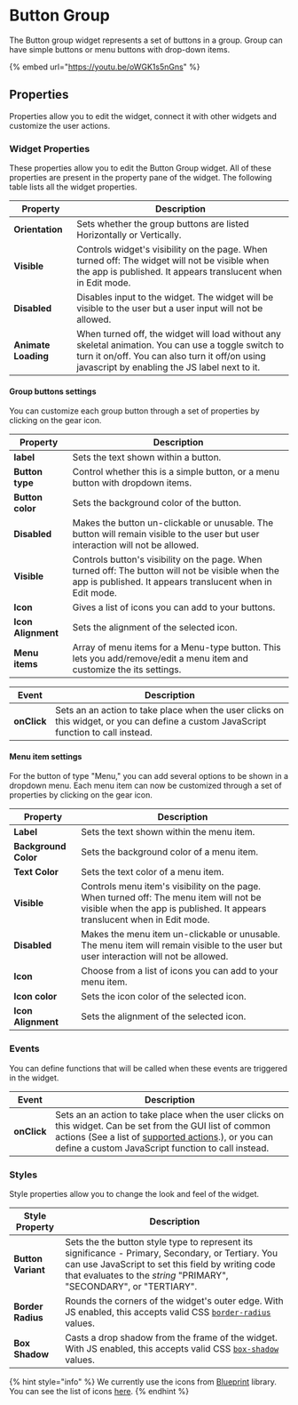 # Button Group



The Button group widget represents a set of buttons in a group. Group can have simple buttons or menu buttons with drop-down items.

{% embed url="https://youtu.be/oWGK1s5nGns" %}

## Properties

Properties allow you to edit the widget, connect it with other widgets and customize the user actions.

### Widget Properties

These properties allow you to edit the Button Group widget. All of these properties are present in the property pane of the widget. The following table lists all the widget properties.

| Property            | Description                                                                                                                                                                                            |
| ------------------- | ------------------------------------------------------------------------------------------------------------------------------------------------------------------------------------------------------ |
| **Orientation**     | Sets whether the group buttons are listed Horizontally or Vertically.                                                                                                                                  |
| **Visible**         | Controls widget's visibility on the page. When turned off: The widget will not be visible when the app is published. It appears translucent when in Edit mode.                                         |
| **Disabled**        | Disables input to the widget. The widget will be visible to the user but a user input will not be allowed.                                                                                             |
| **Animate Loading** | When turned off, the widget will load without any skeletal animation. You can use a toggle switch to turn it on/off. You can also turn it off/on using javascript by enabling the JS label next to it. |

#### Group buttons settings

You can customize each group button through a set of properties by clicking on the gear icon.

| Property           | Description                                                                                                                                                    |
| ------------------ | -------------------------------------------------------------------------------------------------------------------------------------------------------------- |
| **label**          | Sets the text shown within a button.                                                                                                                           |
| **Button type**    | Control whether this is a simple button, or a menu button with dropdown items.                                                                                 |
| **Button color**   | Sets the background color of the button.                                                                                                                       |
| **Disabled**       | Makes the button un-clickable or unusable. The button will remain visible to the user but user interaction will not be allowed.                                |
| **Visible**        | Controls button's visibility on the page. When turned off: The button will not be visible when the app is published. It appears translucent when in Edit mode. |
| **Icon**           | Gives a list of icons you can add to your buttons.                                                                                                             |
| **Icon Alignment** | Sets the alignment of the selected icon.                                                                                                                       |
| **Menu items**     | Array of menu items for a Menu-type button. This lets you add/remove/edit a menu item and customize the its settings.                                          |

| Event       | Description                                                                                                                          |
| ----------- | ------------------------------------------------------------------------------------------------------------------------------------ |
| **onClick** | Sets an an action to take place when the user clicks on this widget, or you can define a custom JavaScript function to call instead. |

#### Menu item settings

For the button of type "Menu," you can add several options to be shown in a dropdown menu. Each menu item can now be customized through a set of properties by clicking on the gear icon.

| Property             | Description                                                                                                                                                          |
| -------------------- | -------------------------------------------------------------------------------------------------------------------------------------------------------------------- |
| **Label**            | Sets the text shown within the menu item.                                                                                                                            |
| **Background Color** | Sets the background color of a menu item.                                                                                                                            |
| **Text Color**       | Sets the text color of a menu item.                                                                                                                                  |
| **Visible**          | Controls menu item's visibility on the page. When turned off: The menu item will not be visible when the app is published. It appears translucent when in Edit mode. |
| **Disabled**         | Makes the menu item un-clickable or unusable. The menu item will remain visible to the user but user interaction will not be allowed.                                |
| **Icon**             | Choose from a list of icons you can add to your menu item.                                                                                                           |
| **Icon color**       | Sets the icon color of the selected icon.                                                                                                                            |
| **Icon Alignment**   | Sets the alignment of the selected icon.                                                                                                                             |

### Events

You can define functions that will be called when these events are triggered in the widget.

| Event       | Description                                                                                                                                                                                                                                               |
| ----------- | --------------------------------------------------------------------------------------------------------------------------------------------------------------------------------------------------------------------------------------------------------- |
| **onClick** | Sets an an action to take place when the user clicks on this widget. Can be set from the GUI list of common actions (See a list of [supported actions](../appsmith-framework/actions/).), or you can define a custom JavaScript function to call instead. |

### Styles

Style properties allow you to change the look and feel of the widget.

| Style Property     | Description                                                                                                                                                                                                                    |
| ------------------ | ------------------------------------------------------------------------------------------------------------------------------------------------------------------------------------------------------------------------------ |
| **Button Variant** | Sets the the button style type to represent its significance - Primary, Secondary, or Tertiary. You can use JavaScript to set this field by writing code that evaluates to the _string_ "PRIMARY", "SECONDARY", or "TERTIARY". |
| **Border Radius**  | Rounds the corners of the widget's outer edge. With JS enabled, this accepts valid CSS [`border-radius`](https://developer.mozilla.org/en-US/docs/Web/CSS/border-radius) values.                                               |
| **Box Shadow**     | Casts a drop shadow from the frame of the widget. With JS enabled, this accepts valid CSS [`box-shadow`](https://developer.mozilla.org/en-US/docs/Web/CSS/box-shadow) values.                                                  |

{% hint style="info" %}
We currently use the icons from [Blueprint](https://blueprintjs.com) library. You can see the list of icons [here](https://blueprintjs.com/docs/#icons).
{% endhint %}
